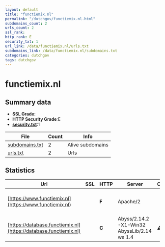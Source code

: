 ```yaml
---
layout: default
title: "functiemix.nl"
permalink: "/dutchgov/functiemix.nl.html"
subdomains_count: 2
urls_count: 2
ssl_rank: 
http_rank: E
security_txt: 1
url_link: /data/functiemix.nl/urls.txt
subdomains_link: /data/functiemix.nl/subdomains.txt
categories: dutchgov
tags: dutchgov
---
```



# functiemix.nl
## Summary data


 - **SSL Grade**:
 - **HTTP Security Grade**:E
 - **[security.txt](https://www.digitaleoverheid.nl/nieuws/standaard-security-txt-nu-verplicht-voor-overheid/)**:1


| File       | Count | Info |
|------------|-------|------|
|[subdomains.txt](/DutchGovScope/data/functiemix.nl/subdomains.txt)|2|Alive subdomains|
|[urls.txt](/DutchGovScope/data/functiemix.nl/urls.txt)|2|Urls|


## Statistics


| Url | SSL | HTTP | Server | Cookie | HSTS | CORS | CTO | CSP | XFO | XXP | RP |FP| Tech |Title |
|--------|-------|-------|------|------|------|------|------|------|------|------|------|------|------|------|
|[https://www.functiemix.nl](https://www.functiemix.nl)| | **F**|Apache/2| | | | | | | | :white_check_mark: | |Apache HTTP Server:2 HSTS||
|[https://database.functiemix.nl](https://database.functiemix.nl)| | **C**|Abyss/2.14.2-X1-Win32 AbyssLib/2.14 ws 1.4|:warning: |:white_check_mark: | | | | :white_check_mark: | | :white_check_mark: | |HSTS Windows Server|Functiemix|


